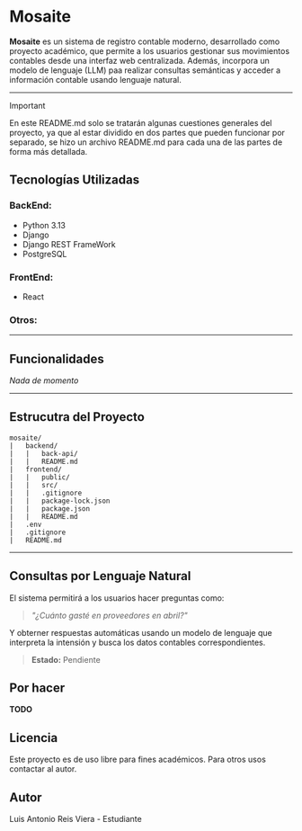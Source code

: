 # Mosaite

**Mosaite** es un sistema de registro contable moderno, desarrollado como proyecto académico, que permite a los usuarios gestionar sus movimientos contables desde una interfaz web centralizada. Además, incorpora un modelo de lenguaje (LLM) paa realizar consultas semánticas y acceder a información contable usando lenguaje natural.

---

>[!IMPORTANT]
> En este README.md solo se tratarán algunas cuestiones generales del proyecto, ya que al estar dividido en dos partes que pueden funcionar por separado, se hizo un archivo README.md para cada una de las partes de forma más detallada.

## Tecnologías Utilizadas

### BackEnd:

- Python 3.13
- Django
- Django REST FrameWork
- PostgreSQL

### FrontEnd:

- React

### Otros:

---

## Funcionalidades

_Nada de momento_

---

## Estrucutra del Proyecto

```
mosaite/
|   backend/
|   |   back-api/
|   |   README.md
|   frontend/
|   |   public/
|   |   src/
|   |   .gitignore
|   |   package-lock.json
|   |   package.json
|   |   README.md
|   .env
|   .gitignore
|   README.md
```

---

## Consultas por Lenguaje Natural

El sistema permitirá a los usuarios hacer preguntas como:

> _"¿Cuánto gasté en proveedores en abril?"_

Y obterner respuestas automáticas usando un modelo de lenguaje que interpreta la intensión y busca los datos contables correspondientes.

> **Estado:** Pendiente

## Por hacer

**TODO**

## Licencia

Este proyecto es de uso libre para fines académicos. Para otros usos contactar al autor.

## Autor

Luis Antonio Reis Viera - Estudiante